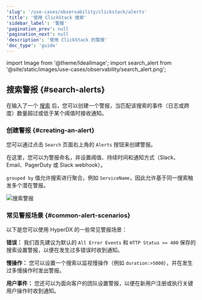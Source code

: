 ```yaml
---
'slug': '/use-cases/observability/clickstack/alerts'
'title': '使用 ClickStack 搜索'
'sidebar_label': '警报'
'pagination_prev': null
'pagination_next': null
'description': '使用 ClickStack 的警报'
'doc_type': 'guide'
---
```


import Image from '@theme/IdealImage';
import search_alert from '@site/static/images/use-cases/observability/search_alert.png';

## 搜索警报 {#search-alerts}

在输入了一个 [搜索](/use-cases/observability/clickstack/search) 后，您可以创建一个警报，当匹配该搜索的事件（日志或跨度）数量超过或低于某个阈值时接收通知。

### 创建警报 {#creating-an-alert}

您可以通过点击 `Search` 页面右上角的 `Alerts` 按钮来创建警报。

在这里，您可以为警报命名，并设置阈值、持续时间和通知方式（Slack、Email、PagerDuty 或 Slack webhook）。

`grouped by` 值允许搜索进行聚合，例如 `ServiceName`，因此允许基于同一搜索触发多个潜在警报。

<Image img={search_alert} alt="搜索警报" size="lg"/>

### 常见警报场景 {#common-alert-scenarios}

以下是您可以使用 HyperDX 的一些常见警报场景：

**错误：** 我们首先建议为默认的 `All Error Events` 和 `HTTP Status >= 400` 保存的搜索设置警报，以便在发生过多错误时收到通知。

**慢操作：** 您可以设置一个搜索以监视慢操作（例如 `duration:>5000`），并在发生过多慢操作时发出警报。

**用户事件：** 您还可以为面向客户的团队设置警报，以便在新用户注册或执行关键用户操作时收到通知。
